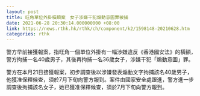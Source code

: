 ```yaml
---
layout: post
title: 旺角單位外掛橫額案　女子涉嫌干犯煽動意圖罪被捕
date: 2021-06-28 20:30:14.000000000 +08:00
link: https://news.rthk.hk/rthk/ch/component/k2/1598148-20210628.htm
categories: rthk
---
```


警方早前接獲報案，指旺角一個單位外掛有一幅涉嫌違反《香港國安法》的橫額，警方拘捕一名40歲男子，其後再拘捕一名36歲女子，涉嫌干犯「煽動意圖」罪。

警方在本月21日接獲報案，初步調查後以涉嫌發表煽動文字拘捕該名40歲男子，他獲准保釋候查，須於7月下旬向警方報到。案件由國家安全處跟進，警方進一步調查後拘捕該名女子，她已獲准保釋候查，須於7月下旬向警方報到。
